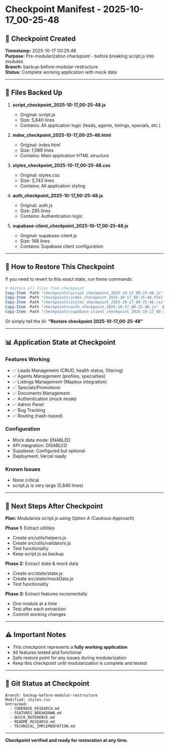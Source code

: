 # Checkpoint Manifest - 2025-10-17_00-25-48

## 📸 Checkpoint Created
**Timestamp:** 2025-10-17 00:25:48  
**Purpose:** Pre-modularization checkpoint - before breaking script.js into modules  
**Branch:** backup-before-modular-restructure  
**Status:** Complete working application with mock data  

---

## 📁 Files Backed Up

1. **script_checkpoint_2025-10-17_00-25-48.js**
   - Original: script.js
   - Size: 5,840 lines
   - Contains: All application logic (leads, agents, listings, specials, etc.)

2. **index_checkpoint_2025-10-17_00-25-48.html**
   - Original: index.html
   - Size: 1,089 lines
   - Contains: Main application HTML structure

3. **styles_checkpoint_2025-10-17_00-25-48.css**
   - Original: styles.css
   - Size: 3,743 lines
   - Contains: All application styling

4. **auth_checkpoint_2025-10-17_00-25-48.js**
   - Original: auth.js
   - Size: 295 lines
   - Contains: Authentication logic

5. **supabase-client_checkpoint_2025-10-17_00-25-48.js**
   - Original: supabase-client.js
   - Size: 148 lines
   - Contains: Supabase client configuration

---

## 🔄 How to Restore This Checkpoint

If you need to revert to this exact state, run these commands:

```powershell
# Restore all files from checkpoint
Copy-Item -Path "checkpoints\script_checkpoint_2025-10-17_00-25-48.js" -Destination "script.js" -Force
Copy-Item -Path "checkpoints\index_checkpoint_2025-10-17_00-25-48.html" -Destination "index.html" -Force
Copy-Item -Path "checkpoints\styles_checkpoint_2025-10-17_00-25-48.css" -Destination "styles.css" -Force
Copy-Item -Path "checkpoints\auth_checkpoint_2025-10-17_00-25-48.js" -Destination "auth.js" -Force
Copy-Item -Path "checkpoints\supabase-client_checkpoint_2025-10-17_00-25-48.js" -Destination "supabase-client.js" -Force
```

Or simply tell the AI: **"Restore checkpoint 2025-10-17_00-25-48"**

---

## 📊 Application State at Checkpoint

### Features Working
- ✅ Leads Management (CRUD, health status, filtering)
- ✅ Agents Management (profiles, specialties)
- ✅ Listings Management (Mapbox integration)
- ✅ Specials/Promotions
- ✅ Documents Management
- ✅ Authentication (mock mode)
- ✅ Admin Panel
- ✅ Bug Tracking
- ✅ Routing (hash-based)

### Configuration
- Mock data mode: ENABLED
- API integration: DISABLED
- Supabase: Configured but optional
- Deployment: Vercel ready

### Known Issues
- None critical
- script.js is very large (5,840 lines)

---

## 🎯 Next Steps After Checkpoint

**Plan:** Modularize script.js using Option A (Cautious Approach)

**Phase 1:** Extract utilities
- Create src/utils/helpers.js
- Create src/utils/validators.js
- Test functionality
- Keep script.js as backup

**Phase 2:** Extract state & mock data
- Create src/state/state.js
- Create src/state/mockData.js
- Test functionality

**Phase 3:** Extract features incrementally
- One module at a time
- Test after each extraction
- Commit working changes

---

## ⚠️ Important Notes

- This checkpoint represents a **fully working application**
- All features tested and functional
- Safe restore point for any issues during modularization
- Keep this checkpoint until modularization is complete and tested

---

## 📝 Git Status at Checkpoint

```
Branch: backup-before-modular-restructure
Modified: styles.css
Untracked: 
  - CODEBASE_RESEARCH.md
  - FEATURES_BREAKDOWN.md
  - QUICK_REFERENCE.md
  - README_RESEARCH.md
  - TECHNICAL_IMPLEMENTATION.md
```

---

**Checkpoint verified and ready for restoration at any time.**

